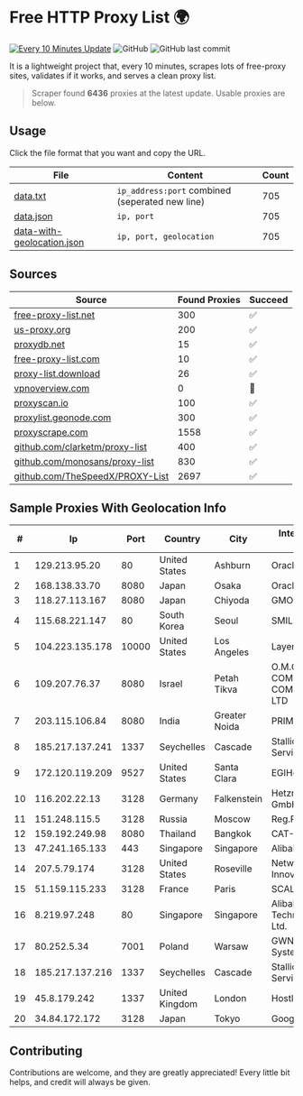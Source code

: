 
# Free HTTP Proxy List 🌍

[![Every 10 Minutes Update](https://github.com/mertguvencli/http-proxy-list/actions/workflows/main.yml/badge.svg?branch=main)](https://github.com/mertguvencli/http-proxy-list/actions/workflows/main.yml)
![GitHub](https://img.shields.io/github/license/mertguvencli/http-proxy-list)
![GitHub last commit](https://img.shields.io/github/last-commit/mertguvencli/http-proxy-list)

It is a lightweight project that, every 10 minutes, scrapes lots of free-proxy sites, validates if it works, and serves a clean proxy list.


> Scraper found **6436** proxies at the latest update. Usable proxies are below.

## Usage

Click the file format that you want and copy the URL.


|File|Content|Count|
|----|-------|-----|
|[data.txt](https://raw.githubusercontent.com/mertguvencli/http-proxy-list/main/proxy-list/data.txt)|`ip_address:port` combined (seperated new line)|705|
|[data.json](https://raw.githubusercontent.com/mertguvencli/http-proxy-list/main/proxy-list/data.json)|`ip, port`|705|
|[data-with-geolocation.json](https://raw.githubusercontent.com/mertguvencli/http-proxy-list/main/proxy-list/data-with-geolocation.json)|`ip, port, geolocation`|705|

## Sources

|Source|Found Proxies|Succeed|
|------|-------------|-------|
|[free-proxy-list.net](https://free-proxy-list.net)|300|✅|
|[us-proxy.org](https://www.us-proxy.org)|200|✅|
|[proxydb.net](http://proxydb.net)|15|✅|
|[free-proxy-list.com](https://free-proxy-list.com/?page=&port=&type%5B%5D=http&type%5B%5D=https&up_time=0&search=Search)|10|✅|
|[proxy-list.download](https://www.proxy-list.download/HTTP)|26|✅|
|[vpnoverview.com](https://vpnoverview.com/privacy/anonymous-browsing/free-proxy-servers)|0|🚫|
|[proxyscan.io](https://www.proxyscan.io)|100|✅|
|[proxylist.geonode.com](https://proxylist.geonode.com/api/proxy-list?limit=300&page=1&sort_by=lastChecked&sort_type=desc&protocols=http,https)|300|✅|
|[proxyscrape.com](https://api.proxyscrape.com/v2/?request=displayproxies&protocol=http&timeout=10000&country=all&ssl=all&anonymity=all)|1558|✅|
|[github.com/clarketm/proxy-list](https://raw.githubusercontent.com/clarketm/proxy-list/master/proxy-list-raw.txt)|400|✅|
|[github.com/monosans/proxy-list](https://raw.githubusercontent.com/monosans/proxy-list/main/proxies/http.txt)|830|✅|
|[github.com/TheSpeedX/PROXY-List](https://raw.githubusercontent.com/TheSpeedX/PROXY-List/master/http.txt)|2697|✅|


## Sample Proxies With Geolocation Info

|#|Ip|Port|Country|City|Internet Service Provider|
|-|--|----|-------|----|-------------------------|
|1|129.213.95.20|80|United States|Ashburn|Oracle Corporation|
|2|168.138.33.70|8080|Japan|Osaka|Oracle Corporation|
|3|118.27.113.167|8080|Japan|Chiyoda|GMO Internet, Inc.|
|4|115.68.221.147|80|South Korea|Seoul|SMILESERV|
|5|104.223.135.178|10000|United States|Los Angeles|LayerHost|
|6|109.207.76.37|8080|Israel|Petah Tikva|O.M.C. COMPUTERS & COMMUNICATIONS LTD|
|7|203.115.106.84|8080|India|Greater Noida|PRIMENET|
|8|185.217.137.241|1337|Seychelles|Cascade|Stallion Network Services Limited|
|9|172.120.119.209|9527|United States|Santa Clara|EGIHosting|
|10|116.202.22.13|3128|Germany|Falkenstein|Hetzner Online GmbH|
|11|151.248.115.5|3128|Russia|Moscow|Reg.Ru|
|12|159.192.249.98|8080|Thailand|Bangkok|CAT-BB|
|13|47.241.165.133|443|Singapore|Singapore|Alibaba.com LLC|
|14|207.5.79.174|3128|United States|Roseville|Network Innovations|
|15|51.159.115.233|3128|France|Paris|SCALEWAY|
|16|8.219.97.248|80|Singapore|Singapore|Alibaba (US) Technology Co., Ltd.|
|17|80.252.5.34|7001|Poland|Warsaw|GWNET Autonomus System|
|18|185.217.137.216|1337|Seychelles|Cascade|Stallion Network Services Limited|
|19|45.8.179.242|1337|United Kingdom|London|Hostland LLC|
|20|34.84.172.172|3128|Japan|Tokyo|Google LLC|



## Contributing

Contributions are welcome, and they are greatly appreciated! Every
little bit helps, and credit will always be given.

